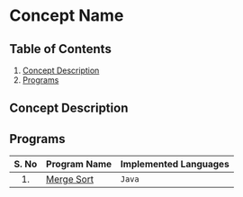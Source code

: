 # Concept Name 

## Table of Contents

1. [Concept Description](#program-description)
2. [Programs](#programs)


## Concept Description


## Programs

|S. No| Program Name |Implemented Languages |
|:---:| :------------|:-------------------- |
| 1.  | [Merge Sort](Algorithms/Sorting/Merge%20Sort/MergeSort.md)| `Java` |
